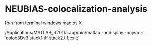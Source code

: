 # NEUBIAS-colocalization-analysis

Run from terminal windows mac os X

/Applications/MATLAB_R2011a.app/bin/matlab -nodisplay -nojvm -r ‘coloc3Dv3 stack1.tif stack2.tif;exit;'  
